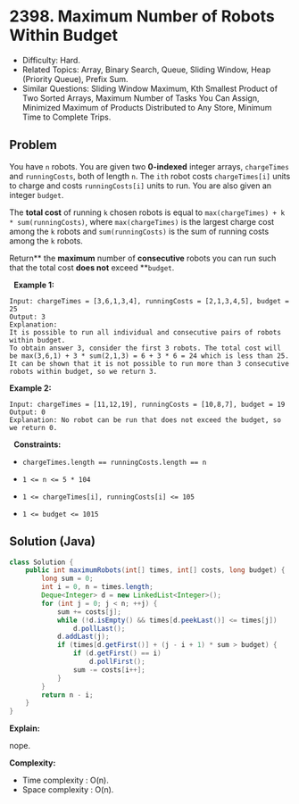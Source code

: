 # 2398. Maximum Number of Robots Within Budget

- Difficulty: Hard.
- Related Topics: Array, Binary Search, Queue, Sliding Window, Heap (Priority Queue), Prefix Sum.
- Similar Questions: Sliding Window Maximum, Kth Smallest Product of Two Sorted Arrays, Maximum Number of Tasks You Can Assign, Minimized Maximum of Products Distributed to Any Store, Minimum Time to Complete Trips.

## Problem

You have ```n``` robots. You are given two **0-indexed** integer arrays, ```chargeTimes``` and ```runningCosts```, both of length ```n```. The ```ith``` robot costs ```chargeTimes[i]``` units to charge and costs ```runningCosts[i]``` units to run. You are also given an integer ```budget```.

The **total cost** of running ```k``` chosen robots is equal to ```max(chargeTimes) + k * sum(runningCosts)```, where ```max(chargeTimes)``` is the largest charge cost among the ```k``` robots and ```sum(runningCosts)``` is the sum of running costs among the ```k``` robots.

Return** the **maximum** number of **consecutive** robots you can run such that the total cost **does not** exceed **```budget```.

 
**Example 1:**

```
Input: chargeTimes = [3,6,1,3,4], runningCosts = [2,1,3,4,5], budget = 25
Output: 3
Explanation: 
It is possible to run all individual and consecutive pairs of robots within budget.
To obtain answer 3, consider the first 3 robots. The total cost will be max(3,6,1) + 3 * sum(2,1,3) = 6 + 3 * 6 = 24 which is less than 25.
It can be shown that it is not possible to run more than 3 consecutive robots within budget, so we return 3.
```

**Example 2:**

```
Input: chargeTimes = [11,12,19], runningCosts = [10,8,7], budget = 19
Output: 0
Explanation: No robot can be run that does not exceed the budget, so we return 0.
```

 
**Constraints:**


	
- ```chargeTimes.length == runningCosts.length == n```
	
- ```1 <= n <= 5 * 104```
	
- ```1 <= chargeTimes[i], runningCosts[i] <= 105```
	
- ```1 <= budget <= 1015```



## Solution (Java)

```java
class Solution {
    public int maximumRobots(int[] times, int[] costs, long budget) {
        long sum = 0;
        int i = 0, n = times.length;
        Deque<Integer> d = new LinkedList<Integer>();
        for (int j = 0; j < n; ++j) {
            sum += costs[j];
            while (!d.isEmpty() && times[d.peekLast()] <= times[j])
                d.pollLast();
            d.addLast(j);
            if (times[d.getFirst()] + (j - i + 1) * sum > budget) {
                if (d.getFirst() == i)
                    d.pollFirst();
                sum -= costs[i++];
            }
        }
        return n - i;
    }
}
```

**Explain:**

nope.

**Complexity:**

* Time complexity : O(n).
* Space complexity : O(n).
